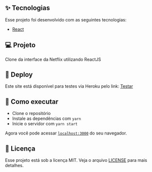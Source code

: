 

## ✨ Tecnologias

Esse projeto foi desenvolvido com as seguintes tecnologias:

- [React](https://reactjs.org)

## 💻 Projeto

Clone da interface da Netflix utilizando ReactJS

## 🔖 Deploy

Este site está disponível para testes via Heroku pelo link: <a href="https://netflixclonef.herokuapp.com">Testar</a>


## 🚀 Como executar

- Clone o repositório
- Instale as dependências com `yarn`
- Inicie o servidor com `yarn start`

Agora você pode acessar [`localhost:3000`](http://localhost:3000) do seu navegador.

## 📄 Licença

Esse projeto está sob a licença MIT. Veja o arquivo [LICENSE](LICENSE.md) para mais detalhes.
